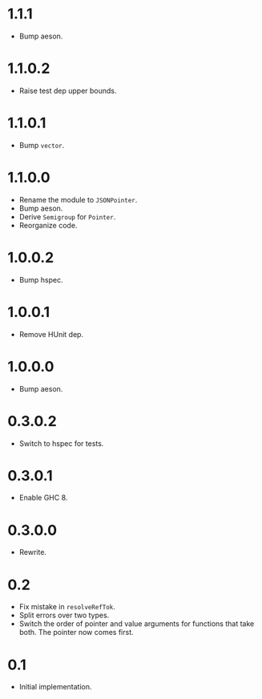 # 1.1.1

+ Bump aeson.

# 1.1.0.2

+ Raise test dep upper bounds.

# 1.1.0.1

+ Bump `vector`.

# 1.1.0.0

+ Rename the module to `JSONPointer`.
+ Bump aeson.
+ Derive `Semigroup` for `Pointer`.
+ Reorganize code.

# 1.0.0.2

+ Bump hspec.

# 1.0.0.1

+ Remove HUnit dep.

# 1.0.0.0

+ Bump aeson.

# 0.3.0.2

+ Switch to hspec for tests.

# 0.3.0.1

+ Enable GHC 8.

# 0.3.0.0

+ Rewrite.

# 0.2

+ Fix mistake in `resolveRefTok`.
+ Split errors over two types.
+ Switch the order of pointer and value arguments for functions that take both. The pointer now comes first.

# 0.1

+ Initial implementation.
